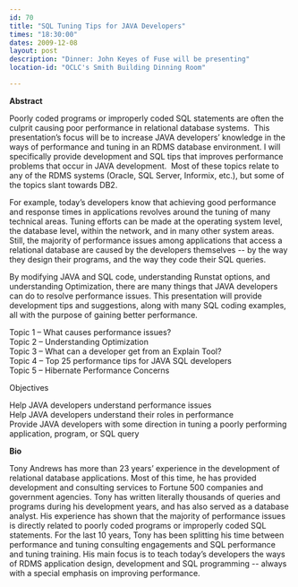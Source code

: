 ```yaml
---
id: 70
title: "SQL Tuning Tips for JAVA Developers"
times: "18:30:00"
dates: 2009-12-08
layout: post
description: "Dinner: John Keyes of Fuse will be presenting"
location-id: "OCLC's Smith Building Dinning Room"

---
```

 **Abstract**

Poorly coded programs or improperly coded SQL statements are often the culprit causing poor performance in relational database systems.&nbsp; This presentation’s focus will be to increase JAVA developers’ knowledge in the ways of performance and tuning in an RDMS database environment. I will specifically provide development and SQL tips that improves performance problems that occur in JAVA development.&nbsp; Most of these topics relate to any of the RDMS systems (Oracle, SQL Server, Informix, etc.), but some of the topics slant towards DB2.   
  
For example, today’s developers know that achieving good performance and response times in applications revolves around the tuning of many technical areas. Tuning efforts can be made at the operating system level, the database level, within the network, and in many other system areas. Still, the majority of performance issues among applications that access a relational database are caused by the developers themselves -- by the way they design their programs, and the way they code their SQL queries.   
  
By modifying JAVA and SQL code, understanding Runstat options, and understanding Optimization, there are many things that JAVA developers can do to resolve performance issues. This presentation will provide development tips and suggestions, along with many SQL coding examples, all with the purpose of gaining better performance.   
  
Topic 1 – What causes performance issues?   
Topic 2 – Understanding Optimization  
Topic 3 – What can a developer get from an Explain Tool?   
Topic 4 – Top 25 performance tips for JAVA SQL developers  
Topic 5 – Hibernate Performance Concerns  
  
Objectives  
  
Help JAVA developers understand performance issues  
Help JAVA developers understand their roles in performance   
Provide JAVA developers with some direction in tuning a poorly performing application, program, or SQL query

**Bio**

Tony Andrews has more than 23 years’ experience in the development of relational database applications. Most of this time, he has provided development and consulting services to Fortune 500 companies and government agencies. Tony has written literally thousands of queries and programs during his development years, and has also served as a database analyst. His experience has shown that the majority of performance issues is directly related to poorly coded programs or improperly coded SQL statements. For the last 10 years, Tony has been splitting his time between performance and tuning consulting engagements and SQL performance and tuning training. His main focus is to teach today’s developers the ways of RDMS application design, development and SQL programming -- always with a special emphasis on improving performance.


